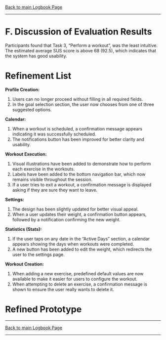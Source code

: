 [Back to main Logbook Page](../hci_logbook.md)

---

# F. Discussion of Evaluation Results

Participants found that Task 3, “Perform a workout”, was the least intuitive. The estimated average SUS score is above 68 (92.5), which indicates that the system has good usability.


# Refinement List

**Profile Creation:**

1. Users can no longer proceed without filling in all required fields.
2. In the goal selection section, the user now chooses from one of three suggested options.

**Calendar:**

1. When a workout is scheduled, a confirmation message appears indicating it was successfully scheduled.
2. The notifications button has been improved for better clarity and usability.

**Workout Execution:**

1. Visual illustrations have been added to demonstrate how to perform each exercise in the workouts.
2. Labels have been added to the bottom navigation bar, which now remains visible throughout the session.
3. If a user tries to exit a workout, a confirmation message is displayed asking if they are sure they want to leave.

**Settings:**

1. The design has been slightly updated for better visual appeal.
2. When a user updates their weight, a confirmation button appears, followed by a notification confirming the new weight.

**Statistics (Stats):**

1. If the user taps on any date in the “Active Days” section, a calendar appears showing the days when workouts were completed.
2. A new button has been added to edit the weight, which redirects the user to the settings page.

**Workout Creation:**

1. When adding a new exercise, predefined default values are now available to make it easier for users to configure the workout.
2. When attempting to delete an exercise, a confirmation message is shown to ensure the user really wants to delete it.


# Refined Prototype


---
[Back to main Logbook Page](../hci_logbook.md)

---
